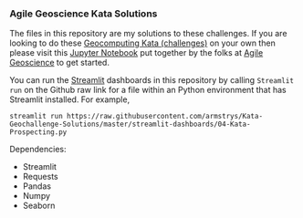 ### Agile Geoscience Kata Solutions

The files in this repository are my solutions to these challenges. If you are looking to do these [Geocomputing Kata (challenges)](https://agilescientific.com/blog/2020/4/16/geoscientist-challenge-thyself) on your own then please visit this [Jupyter Notebook](https://colab.research.google.com/drive/1eP68NTV-GA3R-BYUh-CUxcgYDQ5IuetS) put together by the folks at [Agile Geoscience](https://agilescientific.com/) to get started.

You can run the [Streamlit](https://github.com/streamlit/streamlit) dashboards in this repository by calling `Streamlit run` on the Github raw link for a file within an Python environment that has Streamlit installed. For example,

```
streamlit run https://raw.githubusercontent.com/armstrys/Kata-Geochallenge-Solutions/master/streamlit-dashboards/04-Kata-Prospecting.py
```

Dependencies:
* Streamlit
* Requests
* Pandas
* Numpy
* Seaborn